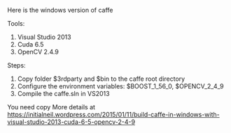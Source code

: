 Here is the windows version of caffe

Tools:
1. Visual Studio 2013
2. Cuda 6.5
3. OpenCV 2.4.9

Steps:
1. Copy folder $3rdparty and $bin to the caffe root directory
2. Configure the environment variables: $BOOST_1_56_0, $OPENCV_2_4_9
3. Compile the caffe.sln in VS2013

You need copy 
More details at https://initialneil.wordpress.com/2015/01/11/build-caffe-in-windows-with-visual-studio-2013-cuda-6-5-opencv-2-4-9
